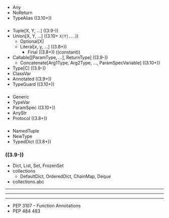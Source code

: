 - Any
- NoReturn
- TypeAlias ((3.10+))
###
- Tuple[X, Y, ...] ((3.9-))
- Union[X, Y, ...] ((3.10+ `X|Y|...`))
  - Optional[X]
  - Literal[x, y, ...] ((3.8+))
    - Final ((3.8+)) ((constant))
- Callable[[ParamType, ...], ReturnType] ((3.9-))
  - Concatenate[Arg1Type, Arg2Type, ..., ParamSpecVariable] ((3.10+))
- Type[C] ((3.9-))
- ClassVar
- Annotated ((3.9+))
- TypeGuard ((3.10+))
###
- Generic
- TypeVar
- ParamSpec ((3.10+))
- AnyStr
- Protocol ((3.8+))
###
- NamedTuple
- NewType
- TypedDict ((3.8+))
### ((3.9-))
- Dict, List, Set, FrozenSet
- collections
  - DefaultDict, OrderedDict, ChainMap, Deque
- collections.abc

---
---
---
- PEP 3107 – Function Annotations
- PEP 484 483
